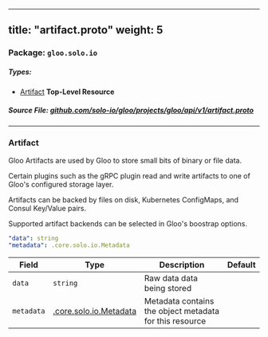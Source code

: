 
---
title: "artifact.proto"
weight: 5
---

<!-- Code generated by solo-kit. DO NOT EDIT. -->


### Package: `gloo.solo.io` 
##### Types:


- [Artifact](#Artifact) **Top-Level Resource**
  



##### Source File: [github.com/solo-io/gloo/projects/gloo/api/v1/artifact.proto](https://github.com/solo-io/gloo/blob/master/projects/gloo/api/v1/artifact.proto)





---
### <a name="Artifact">Artifact</a>

 

Gloo Artifacts are used by Gloo to store small bits of binary or file data.

Certain plugins such as the gRPC plugin read and write artifacts to one of Gloo's configured
storage layer.

Artifacts can be backed by files on disk, Kubernetes ConfigMaps, and Consul Key/Value pairs.

Supported artifact backends can be selected in Gloo's boostrap options.

```yaml
"data": string
"metadata": .core.solo.io.Metadata

```

| Field | Type | Description | Default |
| ----- | ---- | ----------- |----------- | 
| `data` | `string` | Raw data data being stored |  |
| `metadata` | [.core.solo.io.Metadata](../../../../../../solo-kit/api/v1/metadata.proto.sk#Metadata) | Metadata contains the object metadata for this resource |  |





<!-- Start of HubSpot Embed Code -->
<script type="text/javascript" id="hs-script-loader" async defer src="//js.hs-scripts.com/5130874.js"></script>
<!-- End of HubSpot Embed Code -->
